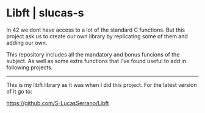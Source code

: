 # Libft | slucas-s
In 42 we dont have access to a lot of the standard C functions. But this project ask us to create our own library by replicating some of them and adding our own.

This repository includes all the mandatory and bonus funcions of the subject. As well as some extra functions that I've found useful to add in following projects.

---

This is my libft library as it was when I did this project. For the latest version of it go to:

https://github.com/S-LucasSerrano/Libft